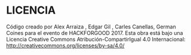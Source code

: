 # LICENCIA

Código creado por Alex Arraiza , Edgar Gil , Carles Canellas, German Coines para el evento de HACKFORGOOD 2017. 
Esta obra está bajo una Licencia Creative Commons Atribución-CompartirIgual 4.0 Internacional: http://creativecommons.org/licenses/by-sa/4.0/
